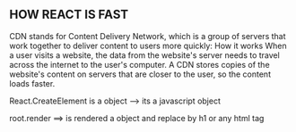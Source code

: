 ## HOW REACT IS FAST

CDN stands for Content Delivery Network, which is a group of servers that work together to deliver content to users more quickly: 
How it works
When a user visits a website, the data from the website's server needs to travel across the internet to the user's computer. A CDN stores copies of the website's content on servers that are closer to the user, so the content loads faster. 

React.CreateElement is a object --> its a javascript object

root.render ==> is rendered a object and replace by h1 or any html tag